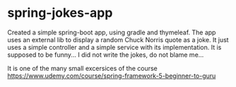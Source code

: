 # spring-jokes-app

Created a simple spring-boot app, using gradle and thymeleaf.
The app uses an external lib to display a random Chuck Norris quote as a joke.
It just uses a simple controller and a simple service with its implementation.
It is supposed to be funny... I did not write the jokes, do not blame me...

It is one of the many small excersices of the course 
https://www.udemy.com/course/spring-framework-5-beginner-to-guru
